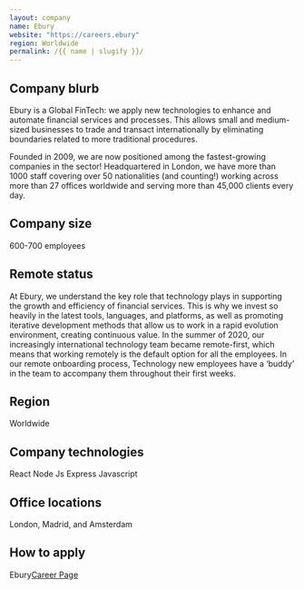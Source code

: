 ```yaml
---
layout: company
name: Ebury
website: "https://careers.ebury"
region: Worldwide
permalink: /{{ name | slugify }}/
---
```


## Company blurb

Ebury is a Global FinTech: we apply new technologies to enhance and automate financial services and processes. This allows small and medium-sized businesses to trade and transact internationally by eliminating boundaries related to more traditional procedures. 

Founded in 2009, we are now positioned among the fastest-growing companies in the sector! Headquartered in London, we have more than 1000 staff covering over 50  nationalities (and counting!) working across more than 27 offices worldwide and serving more than 45,000 clients every day. 

## Company size
600-700 employees

## Remote status
At Ebury, we understand the key role that technology plays in supporting the growth and efficiency of financial services. This is why we invest so heavily in the latest tools, languages, and platforms, as well as promoting iterative development methods that allow us to work in a rapid evolution environment, creating continuous value.
In the summer of 2020, our increasingly international technology team became remote-first, which means that working remotely is the default option for all the employees. In our remote onboarding process, Technology new employees have a ‘buddy’ in the team to accompany them throughout their first weeks. 

## Region
Worldwide

## Company technologies
React
Node Js
Express
Javascript 

## Office locations
London, Madrid, and Amsterdam


## How to apply
Ebury[Career Page](https://careers.ebury.com)